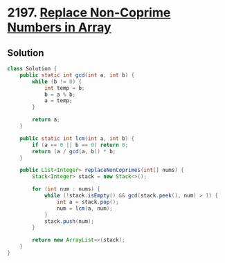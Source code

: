 # 2197. [Replace Non-Coprime Numbers in Array](https://leetcode.com/problems/replace-non-coprime-numbers-in-array/description/?envType=daily-question&envId=2025-09-16)

## Solution

```java
class Solution {
    public static int gcd(int a, int b) {
        while (b != 0) {
            int temp = b;
            b = a % b;
            a = temp;
        }

        return a;
    }

    public static int lcm(int a, int b) {
        if (a == 0 || b == 0) return 0;
        return (a / gcd(a, b)) * b; 
    }

    public List<Integer> replaceNonCoprimes(int[] nums) {
        Stack<Integer> stack = new Stack<>();

        for (int num : nums) {
            while (!stack.isEmpty() && gcd(stack.peek(), num) > 1) {
                int a = stack.pop(); 
                num = lcm(a, num);
            }
            stack.push(num);    
        }

        return new ArrayList<>(stack);
    }
}
```
